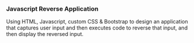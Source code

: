 ### Javascript Reverse Application
Using HTML, Javascript, custom CSS & Bootstrap to design an application that captures user input and then executes code to reverse that input, and then display the reversed input.
